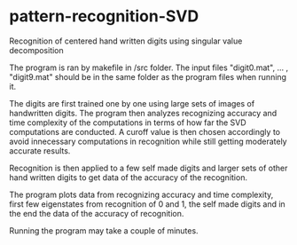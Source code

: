 # pattern-recognition-SVD
Recognition of centered hand written digits using singular value decomposition

The program is ran by makefile in /src folder. 
The input files "digit0.mat", ... , "digit9.mat" should be in the same folder as the program files when running it.

The digits are first trained one by one using large sets of images of handwritten digits. The program then analyzes recognizing accuracy and time complexity of the computations in terms of how far the SVD computations are conducted. A curoff value is then chosen accordingly to avoid innecessary computations in recognition while still getting moderately accurate results. 

Recognition is then applied to a few self made digits and larger sets of other hand written digits to get data of the accuracy of the recognition. 

The program plots data from recognizing accuracy and time complexity, first few eigenstates from recognition of 0 and 1, the self made digits and in the end the data of the accuracy of recognition.

Running the program may take a couple of minutes.

